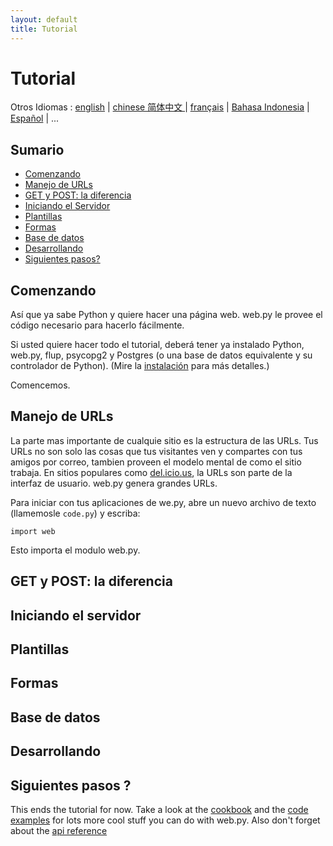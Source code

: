 ```yaml
---
layout: default
title: Tutorial
---
```


# Tutorial

Otros Idiomas : [english](/docs/0.3/tutorial) | [chinese 简体中文 ](/docs/0.3/tutorial.zh-cn) | [français](/docs/0.3/tutorial.fr) | [Bahasa Indonesia](/docs/0.3/tutorial.id) | [Español](/docs/0.3/tutorial.es) | ...

## Sumario

* [Comenzando](#starting)
* [Manejo de URLs](#urlhandling)
* [GET y POST: la diferencia](#getpost)
* [Iniciando el Servidor](#start)
* [Plantillas](#templating)
* [Formas](#forms)
* [Base de datos](#databasing)
* [Desarrollando](#developing)
* [Siguientes pasos?](#whatnext)

<a name="starting"> </a>
## Comenzando

Así que ya sabe Python y quiere hacer una página web. web.py le provee el código necesario para hacerlo fácilmente.

Si usted quiere hacer todo el tutorial, deberá tener ya instalado Python, web.py, flup, psycopg2 y Postgres (o una base de datos equivalente y su controlador de Python). (Mire la <a href="/install">instalación</a> para más detalles.)

Comencemos.

<a name="urlhandling"> </a>
## Manejo de URLs

La parte mas importante de cualquie sitio es la estructura de las URLs. Tus URLs no son solo las cosas que tus visitantes ven y compartes con tus amigos por correo, tambien proveen el modelo mental de como el sitio trabaja.  En sitios populares como [del.icio.us](http://del.icio.us/), la URLs son parte de la interfaz de usuario. web.py genera grandes URLs.

Para iniciar con tus aplicaciones de we.py, abre un nuevo archivo de texto (llamemosle `code.py`) y escriba:

    import web

Esto importa el modulo web.py.

<a name="getpost"> </a>
## GET y POST: la diferencia

<a name="start"> </a>
## Iniciando el servidor

<a name="templating"> </a>
## Plantillas


<a name="formas"> </a>
## Formas


<a name="databasing"> </a>
## Base de datos

<a name="developing"> </a>
## Desarrollando

<a name="whatnext"> </a>
## Siguientes pasos ?

This ends the tutorial for now. Take a look at the [cookbook](/cookbook/) and the [code examples](/src/)  for lots more cool stuff you can do with web.py.
Also don't forget about the [api reference](/docs/0.3/api)
